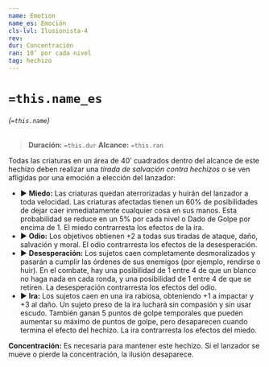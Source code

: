 ```yaml
---
name: Emotion
name_es: Emoción
cls-lvl: Ilusionista-4
rev: 
dur: Concentración
ran: 10’ por cada nivel
tag: hechizo
---
```

# `=this.name_es`
###### (`=this.name`)

>**Duración:** `=this.dur`
>**Alcance:** `=this.ran`

Todas las criaturas en un área de 40’ cuadrados dentro del alcance de este hechizo deben realizar una _tirada de salvación contra hechizos_ o se ven afligidas por una emoción a elección del lanzador: 
- ▶ **Miedo:** Las criaturas quedan aterrorizadas y huirán del lanzador a toda velocidad. Las criaturas afectadas tienen un 60% de posibilidades de dejar caer inmediatamente cualquier cosa en sus manos. Esta probabilidad se reduce en un 5% por cada nivel o Dado de Golpe por encima de 1. El miedo contrarresta los efectos de la ira. 
- ▶ **Odio:** Los objetivos obtienen +2 a todas sus tiradas de ataque, daño, salvación y moral. El odio contrarresta los efectos de la desesperación. 
- ▶ **Desesperación:** Los sujetos caen completamente desmoralizados y pasarán a cumplir las órdenes de sus enemigos (por ejemplo, rendirse o huir). En el combate, hay una posibilidad de 1 entre 4 de que un blanco no haga nada en cada ronda, y una posibilidad de 1 entre 4 de que se retiren. La desesperación contrarresta los efectos del odio. 
- ▶ **Ira:** Los sujetos caen en una ira rabiosa, obteniendo +1 a impactar y +3 al daño. Un sujeto preso de la ira luchará sin compasión y sin usar escudo. También ganan 5 puntos de golpe temporales que pueden aumentar su máximo de puntos de golpe, pero desaparecen cuando termina el efecto del hechizo. La ira contrarresta los efectos del miedo. 

**Concentración:** Es necesaria para mantener este hechizo. Si el lanzador se mueve o pierde la concentración, la ilusión desaparece.